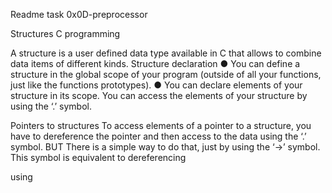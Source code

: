 Readme task 0x0D-preprocessor

Structures C programming

A structure is a user defined data type available in C that allows to combine data items of different kinds. Structure declaration ● You can define a structure in the global scope of your program (outside of all your functions, just like the functions prototypes). ● You can declare elements of your structure in its scope. You can access the elements of your structure by using the ‘.’ symbol.

Pointers to structures To access elements of a pointer to a structure, you have to dereference the pointer and then access to the data using the ‘.’ symbol. BUT There is a simple way to do that, just by using the ‘->’ symbol. This symbol is equivalent to dereferencing

using
